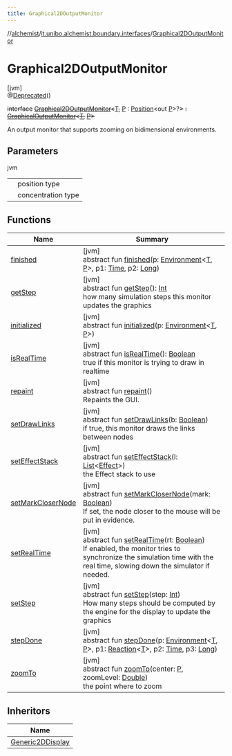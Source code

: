 ```yaml
---
title: Graphical2DOutputMonitor
---
```

//[alchemist](../../../index.html)/[it.unibo.alchemist.boundary.interfaces](../index.html)/[Graphical2DOutputMonitor](index.html)



# Graphical2DOutputMonitor



[jvm]\
@[Deprecated](https://docs.oracle.com/javase/8/docs/api/java/lang/Deprecated.html)()



~~interface~~ [~~Graphical2DOutputMonitor~~](index.html)~~<~~[T](index.html)~~,~~ [P](index.html) : [Position](../../it.unibo.alchemist.model.interfaces/-position/index.html)<out [P](../../it.unibo.alchemist.boundary.wormhole.implementation/-wormhole-swing/index.html)>?~~>~~ ~~:~~ [~~GraphicalOutputMonitor~~](../-graphical-output-monitor/index.html)~~<~~[~~T~~](index.html)~~,~~ [~~P~~](../../it.unibo.alchemist.boundary.wormhole.implementation/-wormhole-swing/index.html)~~>~~ 

An output monitor that supports zooming on bidimensional environments.



## Parameters


jvm

| | |
|---|---|
| <P> | position type |
| <T> | concentration type |



## Functions


| Name | Summary |
|---|---|
| [finished](../-output-monitor/finished.html) | [jvm]<br>abstract fun [finished](../-output-monitor/finished.html)(p: [Environment](../../it.unibo.alchemist.model.interfaces/-environment/index.html)<[T](index.html), [P](../../it.unibo.alchemist.boundary.wormhole.implementation/-wormhole-swing/index.html)>, p1: [Time](../../it.unibo.alchemist.model.interfaces/-time/index.html), p2: [Long](https://kotlinlang.org/api/latest/jvm/stdlib/kotlin/-long/index.html)) |
| [getStep](../-graphical-output-monitor/get-step.html) | [jvm]<br>abstract fun [getStep](../-graphical-output-monitor/get-step.html)(): [Int](https://kotlinlang.org/api/latest/jvm/stdlib/kotlin/-int/index.html)<br>how many simulation steps this monitor updates the graphics |
| [initialized](../-output-monitor/initialized.html) | [jvm]<br>abstract fun [initialized](../-output-monitor/initialized.html)(p: [Environment](../../it.unibo.alchemist.model.interfaces/-environment/index.html)<[T](index.html), [P](../../it.unibo.alchemist.boundary.wormhole.implementation/-wormhole-swing/index.html)>) |
| [isRealTime](../-graphical-output-monitor/is-real-time.html) | [jvm]<br>abstract fun [isRealTime](../-graphical-output-monitor/is-real-time.html)(): [Boolean](https://kotlinlang.org/api/latest/jvm/stdlib/kotlin/-boolean/index.html)<br>true if this monitor is trying to draw in realtime |
| [repaint](../-graphical-output-monitor/repaint.html) | [jvm]<br>abstract fun [repaint](../-graphical-output-monitor/repaint.html)()<br>Repaints the GUI. |
| [setDrawLinks](../-graphical-output-monitor/set-draw-links.html) | [jvm]<br>abstract fun [setDrawLinks](../-graphical-output-monitor/set-draw-links.html)(b: [Boolean](https://kotlinlang.org/api/latest/jvm/stdlib/kotlin/-boolean/index.html))<br>if true, this monitor draws the links between nodes |
| [setEffectStack](../-graphical-output-monitor/set-effect-stack.html) | [jvm]<br>abstract fun [setEffectStack](../-graphical-output-monitor/set-effect-stack.html)(l: [List](https://docs.oracle.com/javase/8/docs/api/java/util/List.html)<[Effect](../../it.unibo.alchemist.boundary.gui.effects/-effect/index.html)>)<br>the Effect stack to use |
| [setMarkCloserNode](../-graphical-output-monitor/set-mark-closer-node.html) | [jvm]<br>abstract fun [setMarkCloserNode](../-graphical-output-monitor/set-mark-closer-node.html)(mark: [Boolean](https://kotlinlang.org/api/latest/jvm/stdlib/kotlin/-boolean/index.html))<br>If set, the node closer to the mouse will be put in evidence. |
| [setRealTime](../-graphical-output-monitor/set-real-time.html) | [jvm]<br>abstract fun [setRealTime](../-graphical-output-monitor/set-real-time.html)(rt: [Boolean](https://kotlinlang.org/api/latest/jvm/stdlib/kotlin/-boolean/index.html))<br>If enabled, the monitor tries to synchronize the simulation time with the real time, slowing down the simulator if needed. |
| [setStep](../-graphical-output-monitor/set-step.html) | [jvm]<br>abstract fun [setStep](../-graphical-output-monitor/set-step.html)(step: [Int](https://kotlinlang.org/api/latest/jvm/stdlib/kotlin/-int/index.html))<br>How many steps should be computed by the engine for the display to update the graphics |
| [stepDone](../-output-monitor/step-done.html) | [jvm]<br>abstract fun [stepDone](../-output-monitor/step-done.html)(p: [Environment](../../it.unibo.alchemist.model.interfaces/-environment/index.html)<[T](index.html), [P](../../it.unibo.alchemist.boundary.wormhole.implementation/-wormhole-swing/index.html)>, p1: [Reaction](../../it.unibo.alchemist.model.interfaces/-reaction/index.html)<[T](index.html)>, p2: [Time](../../it.unibo.alchemist.model.interfaces/-time/index.html), p3: [Long](https://kotlinlang.org/api/latest/jvm/stdlib/kotlin/-long/index.html)) |
| [zoomTo](zoom-to.html) | [jvm]<br>abstract fun [zoomTo](zoom-to.html)(center: [P](../../it.unibo.alchemist.boundary.wormhole.implementation/-wormhole-swing/index.html), zoomLevel: [Double](https://kotlinlang.org/api/latest/jvm/stdlib/kotlin/-double/index.html))<br>the point where to zoom |


## Inheritors


| Name |
|---|
| [Generic2DDisplay](../../it.unibo.alchemist.boundary.monitors/-generic2-d-display/index.html) |

